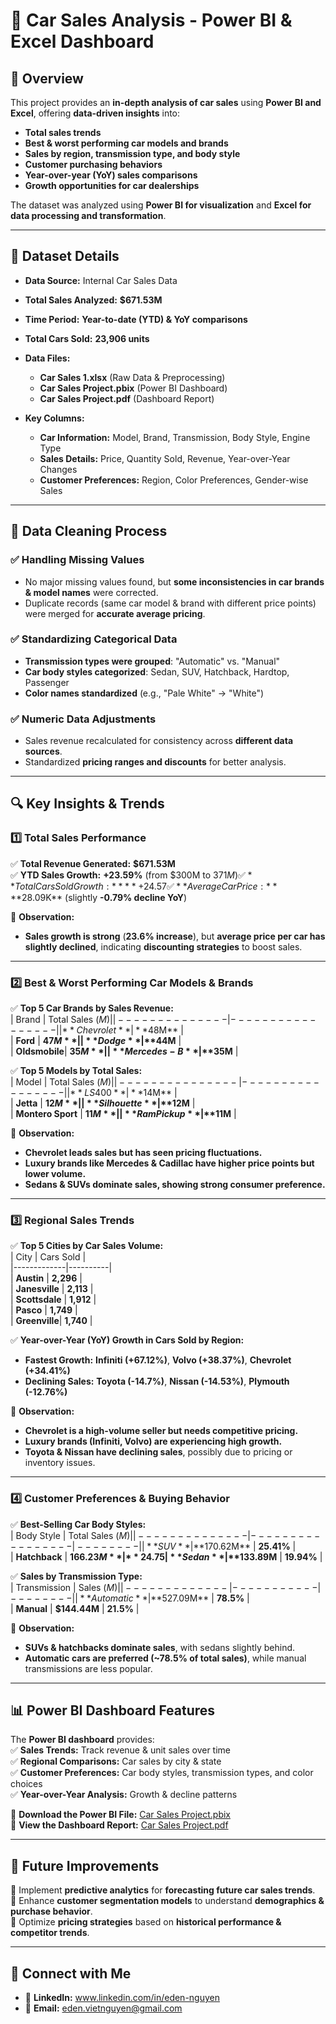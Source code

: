 # 🚗 Car Sales Analysis - Power BI & Excel Dashboard

## 📌 Overview  
This project provides an **in-depth analysis of car sales** using **Power BI and Excel**, offering **data-driven insights** into:
- **Total sales trends**
- **Best & worst performing car models and brands**
- **Sales by region, transmission type, and body style**
- **Customer purchasing behaviors**
- **Year-over-year (YoY) sales comparisons**
- **Growth opportunities for car dealerships**

The dataset was analyzed using **Power BI for visualization** and **Excel for data processing and transformation**.

---

## 📂 Dataset Details
- **Data Source:** Internal Car Sales Data  
- **Total Sales Analyzed:** **$671.53M**  
- **Time Period:** **Year-to-date (YTD) & YoY comparisons**  
- **Total Cars Sold:** **23,906 units**  
- **Data Files:**
  - **Car Sales 1.xlsx** (Raw Data & Preprocessing)
  - **Car Sales Project.pbix** (Power BI Dashboard)
  - **Car Sales Project.pdf** (Dashboard Report)

- **Key Columns:**
  - **Car Information:** Model, Brand, Transmission, Body Style, Engine Type
  - **Sales Details:** Price, Quantity Sold, Revenue, Year-over-Year Changes
  - **Customer Preferences:** Region, Color Preferences, Gender-wise Sales

---

## 🧹 Data Cleaning Process  
### ✅ **Handling Missing Values**  
- No major missing values found, but **some inconsistencies in car brands & model names** were corrected.  
- Duplicate records (same car model & brand with different price points) were merged for **accurate average pricing**.

### ✅ **Standardizing Categorical Data**  
- **Transmission types were grouped**: "Automatic" vs. "Manual"  
- **Car body styles categorized**: Sedan, SUV, Hatchback, Hardtop, Passenger  
- **Color names standardized** (e.g., "Pale White" → "White")  

### ✅ **Numeric Data Adjustments**  
- Sales revenue recalculated for consistency across **different data sources**.
- Standardized **pricing ranges and discounts** for better analysis.

---

## 🔍 Key Insights & Trends  

### 1️⃣ **Total Sales Performance**  
✅ **Total Revenue Generated:** **$671.53M**  
✅ **YTD Sales Growth:** **+23.59%** (from $300M to $371M)  
✅ **Total Cars Sold Growth:** **+24.57%** (from 11K to 13K)  
✅ **Average Car Price:** **$28.09K** (slightly **-0.79% decline YoY**)  

🔹 **Observation:**  
- **Sales growth is strong** (**23.6% increase**), but **average price per car has slightly declined**, indicating **discounting strategies** to boost sales.

---

### 2️⃣ **Best & Worst Performing Car Models & Brands**  
✅ **Top 5 Car Brands by Sales Revenue:**  
| Brand         | Total Sales ($M) |  
|--------------|-----------------|  
| **Chevrolet** | **$48M**  |  
| **Ford**      | **$47M**  |  
| **Dodge**     | **$44M**  |  
| **Oldsmobile**| **$35M**  |  
| **Mercedes-B**| **$35M**  |  

✅ **Top 5 Models by Total Sales:**  
| Model          | Total Sales ($M) |  
|---------------|-----------------|  
| **LS400**      | **$14M**  |  
| **Jetta**      | **$12M**  |  
| **Silhouette** | **$12M**  |  
| **Montero Sport** | **$11M**  |  
| **Ram Pickup** | **$11M**  |  

🔹 **Observation:**  
- **Chevrolet leads sales but has seen pricing fluctuations.**
- **Luxury brands like Mercedes & Cadillac have higher price points but lower volume.**
- **Sedans & SUVs dominate sales, showing strong consumer preference.**

---

### 3️⃣ **Regional Sales Trends**  
✅ **Top 5 Cities by Car Sales Volume:**  
| City         | Cars Sold |  
|-------------|----------|  
| **Austin**    | **2,296** |  
| **Janesville** | **2,113** |  
| **Scottsdale** | **1,912** |  
| **Pasco**     | **1,749** |  
| **Greenville**| **1,740** |  

✅ **Year-over-Year (YoY) Growth in Cars Sold by Region:**  
- **Fastest Growth:** **Infiniti (+67.12%)**, **Volvo (+38.37%)**, **Chevrolet (+34.41%)**  
- **Declining Sales:** **Toyota (-14.7%)**, **Nissan (-14.53%)**, **Plymouth (-12.76%)**  

🔹 **Observation:**  
- **Chevrolet is a high-volume seller but needs competitive pricing.**  
- **Luxury brands (Infiniti, Volvo) are experiencing high growth.**  
- **Toyota & Nissan have declining sales**, possibly due to pricing or inventory issues.  

---

### 4️⃣ **Customer Preferences & Buying Behavior**  
✅ **Best-Selling Car Body Styles:**  
| Body Style    | Total Sales ($M) | % Share |  
|--------------|-----------------|--------|  
| **SUV**       | **$170.62M**  | **25.41%** |  
| **Hatchback** | **$166.23M**  | **24.75%** |  
| **Sedan**     | **$133.89M**  | **19.94%** |  

✅ **Sales by Transmission Type:**  
| Transmission | Sales ($M) | % Share |  
|-------------|-----------|--------|  
| **Automatic** | **$527.09M** | **78.5%** |  
| **Manual**    | **$144.44M** | **21.5%** |  

🔹 **Observation:**  
- **SUVs & hatchbacks dominate sales**, with sedans slightly behind.  
- **Automatic cars are preferred (~78.5% of total sales)**, while manual transmissions are less popular.

---

## 📊 Power BI Dashboard Features  
The **Power BI dashboard** provides:  
✅ **Sales Trends:** Track revenue & unit sales over time  
✅ **Regional Comparisons:** Car sales by city & state  
✅ **Customer Preferences:** Car body styles, transmission types, and color choices  
✅ **Year-over-Year Analysis:** Growth & decline patterns  

📌 **Download the Power BI File:** [Car Sales Project.pbix](https://github.com/Eden1029/PowerBI_CarSalesProject/blob/main/Car%20Sales%20Project.pbix)  
📌 **View the Dashboard Report:** [Car Sales Project.pdf](https://github.com/Eden1029/PowerBI_CarSalesProject/blob/main/Car%20Sales%20Project.pdf)  

---

## 🚀 Future Improvements  
🔹 Implement **predictive analytics** for **forecasting future car sales trends**.  
🔹 Enhance **customer segmentation models** to understand **demographics & purchase behavior**.  
🔹 Optimize **pricing strategies** based on **historical performance & competitor trends**.  

---

## 🤝 Connect with Me  
- 🔗 **LinkedIn:** www.linkedin.com/in/eden-nguyen 
- 📧 **Email:** eden.vietnguyen@gmail.com



